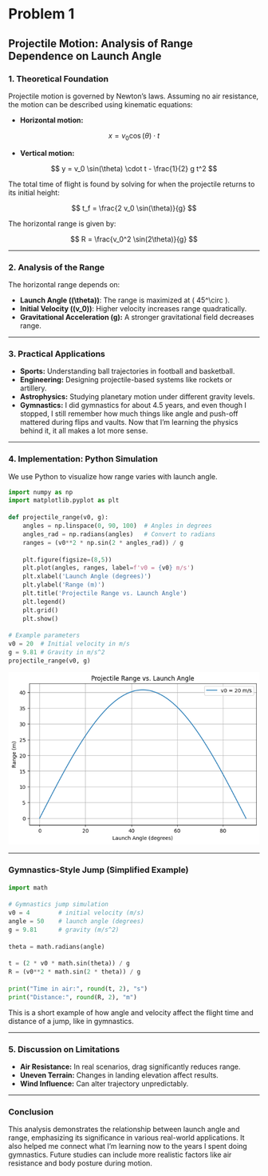 # Problem 1

## Projectile Motion: Analysis of Range Dependence on Launch Angle

### 1. Theoretical Foundation

Projectile motion is governed by Newton’s laws. Assuming no air resistance, the motion can be described using kinematic equations:

- **Horizontal motion:**

$$
x = v_0 \cos(\theta) \cdot t
$$

- **Vertical motion:**

$$
y = v_0 \sin(\theta) \cdot t - \frac{1}{2} g t^2
$$

The total time of flight is found by solving for when the projectile returns to its initial height:

$$
t_f = \frac{2 v_0 \sin(\theta)}{g}
$$

The horizontal range is given by:

$$
R = \frac{v_0^2 \sin(2\theta)}{g}
$$

---

### 2. Analysis of the Range

The horizontal range depends on:

- **Launch Angle (\(\theta\))**: The range is maximized at \( 45^\circ \).
- **Initial Velocity (\(v_0\))**: Higher velocity increases range quadratically.
- **Gravitational Acceleration (g):** A stronger gravitational field decreases range.

---

### 3. Practical Applications

- **Sports:** Understanding ball trajectories in football and basketball.
- **Engineering:** Designing projectile-based systems like rockets or artillery.
- **Astrophysics:** Studying planetary motion under different gravity levels.
- **Gymnastics:** I did gymnastics for about 4.5 years, and even though I stopped, I still remember how much things like angle and push-off mattered during flips and vaults. Now that I’m learning the physics behind it, it all makes a lot more sense.

---

### 4. Implementation: Python Simulation

We use Python to visualize how range varies with launch angle.

```python
import numpy as np
import matplotlib.pyplot as plt

def projectile_range(v0, g):
    angles = np.linspace(0, 90, 100)  # Angles in degrees
    angles_rad = np.radians(angles)   # Convert to radians
    ranges = (v0**2 * np.sin(2 * angles_rad)) / g

    plt.figure(figsize=(8,5))
    plt.plot(angles, ranges, label=f'v0 = {v0} m/s')
    plt.xlabel('Launch Angle (degrees)')
    plt.ylabel('Range (m)')
    plt.title('Projectile Range vs. Launch Angle')
    plt.legend()
    plt.grid()
    plt.show()

# Example parameters
v0 = 20  # Initial velocity in m/s
g = 9.81 # Gravity in m/s^2
projectile_range(v0, g)
```


![alt text](image.png)

---

### Gymnastics-Style Jump (Simplified Example)

```python
import math

# Gymnastics jump simulation
v0 = 4        # initial velocity (m/s)
angle = 50    # launch angle (degrees)
g = 9.81      # gravity (m/s^2)

theta = math.radians(angle)

t = (2 * v0 * math.sin(theta)) / g
R = (v0**2 * math.sin(2 * theta)) / g

print("Time in air:", round(t, 2), "s")
print("Distance:", round(R, 2), "m")
```

This is a short example of how angle and velocity affect the flight time and distance of a jump, like in gymnastics.

---

### 5. Discussion on Limitations

- **Air Resistance:** In real scenarios, drag significantly reduces range.
- **Uneven Terrain:** Changes in landing elevation affect results.
- **Wind Influence:** Can alter trajectory unpredictably.

---

### Conclusion

This analysis demonstrates the relationship between launch angle and range, emphasizing its significance in various real-world applications. It also helped me connect what I’m learning now to the years I spent doing gymnastics. Future studies can include more realistic factors like air resistance and body posture during motion.

